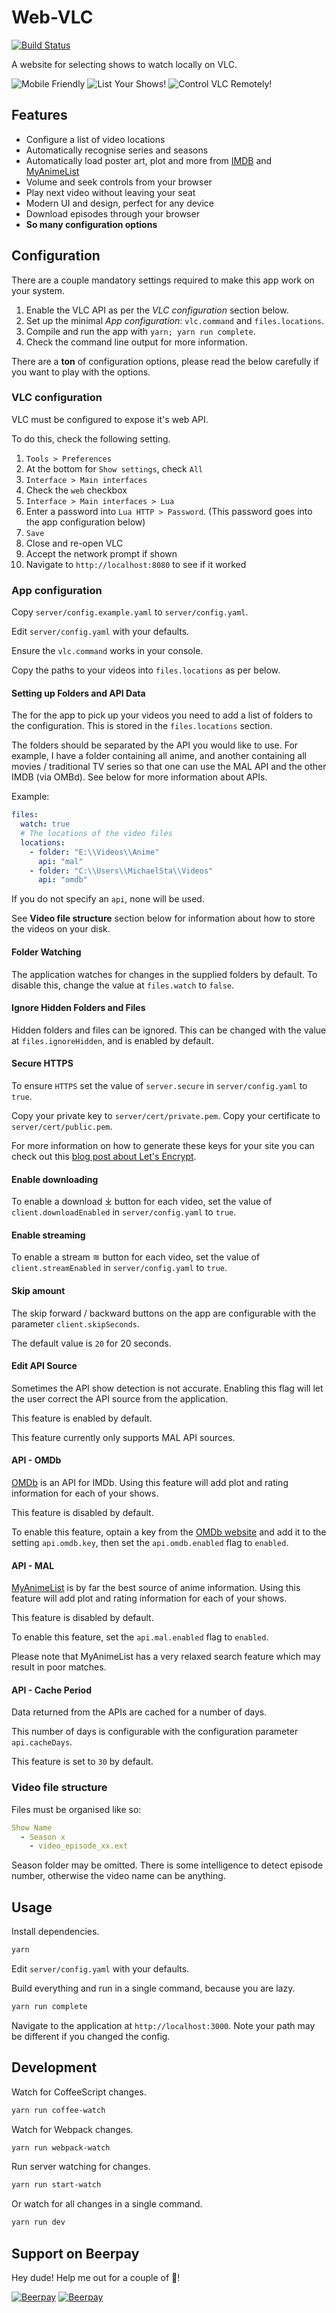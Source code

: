 # Web-VLC

[![Build Status](https://travis-ci.com/ScreamingHawk/web-vlc.svg?branch=master)](https://travis-ci.com/ScreamingHawk/web-vlc)

A website for selecting shows to watch locally on VLC.

![Mobile Friendly](/readme/mobile.png?raw=true "Mobile Friendly!")
![List Your Shows!](/readme/list.png?raw=true "List Your Shows!")
![Control VLC Remotely!](/readme/viewing.png?raw=true "Control VLC Remotely!")

## Features

* Configure a list of video locations
* Automatically recognise series and seasons
* Automatically load poster art, plot and more from [IMDB][4] and [MyAnimeList][3]
* Volume and seek controls from your browser
* Play next video without leaving your seat
* Modern UI and design, perfect for any device
* Download episodes through your browser
* **So many configuration options**

## Configuration

There are a couple mandatory settings required to make this app work on your system.

1. Enable the VLC API as per the *VLC configuration* section below.
2. Set up the minimal *App configuration*: `vlc.command` and `files.locations`.
3. Compile and run the app with `yarn; yarn run complete`.
4. Check the command line output for more information.

There are a **ton** of configuration options, please read the below carefully if you want to play with the options.

### VLC configuration

VLC must be configured to expose it's web API.

To do this, check the following setting.

1. `Tools > Preferences`
2. At the bottom for `Show settings`, check `All`
3. `Interface > Main interfaces`
4. Check the `web` checkbox
5. `Interface > Main interfaces > Lua`
6. Enter a password into `Lua HTTP > Password`. (This password goes into the app configuration below)
7. `Save`
8. Close and re-open VLC
9. Accept the network prompt if shown
10. Navigate to `http://localhost:8080` to see if it worked

### App configuration

Copy `server/config.example.yaml` to `server/config.yaml`.

Edit `server/config.yaml` with your defaults.

Ensure the `vlc.command` works in your console.

Copy the paths to your videos into `files.locations` as per below.

#### Setting up Folders and API Data

The for the app to pick up your videos you need to add a list of folders to the configuration. This is stored in the `files.locations` section.

The folders should be separated by the API you would like to use. For example, I have a folder containing all anime, and another containing all movies / traditional TV series so that one can use the MAL API and the other IMDB (via OMBd). See below for more information about APIs.

Example:

```yaml
files:
  watch: true
  # The locations of the video files
  locations:
    - folder: "E:\\Videos\\Anime"
      api: "mal"
    - folder: "C:\\Users\\MichaelSta\\Videos"
      api: "omdb"
```

If you do not specify an `api`, none will be used.

See **Video file structure** section below for information about how to store the videos on your disk.

#### Folder Watching

The application watches for changes in the supplied folders by default. To disable this, change the value at `files.watch` to `false`.

#### Ignore Hidden Folders and Files

Hidden folders and files can be ignored. This can be changed with the value at `files.ignoreHidden`, and is enabled by default.

#### Secure HTTPS

To ensure `HTTPS` set the value of `server.secure` in `server/config.yaml` to `true`.

Copy your private key to `server/cert/private.pem`.
Copy your certificate to `server/cert/public.pem`.

For more information on how to generate these keys for your site you can check out this [blog post about Let's Encrypt][1].

#### Enable downloading

To enable a download ⤓ button for each video, set the value of `client.downloadEnabled` in `server/config.yaml` to `true`.

#### Enable streaming

To enable a stream ≋ button for each video, set the value of `client.streamEnabled` in `server/config.yaml` to `true`.

#### Skip amount

The skip forward / backward buttons on the app are configurable with the parameter `client.skipSeconds`.

The default value is `20` for 20 seconds.

#### Edit API Source

Sometimes the API show detection is not accurate. Enabling this flag will let the user correct the API source from the application.

This feature is enabled by default.

This feature currently only supports MAL API sources.

#### API - OMDb

[OMDb][2] is an API for IMDb. Using this feature will add plot and rating information for each of your shows.

This feature is disabled by default.

To enable this feature, optain a key from the [OMDb website][2] and add it to the setting `api.omdb.key`, then set the `api.omdb.enabled` flag to `enabled`.

#### API - MAL

[MyAnimeList][3] is by far the best source of anime information. Using this feature will add plot and rating information for each of your shows.

This feature is disabled by default.

To enable this feature, set the `api.mal.enabled` flag to `enabled`.

Please note that MyAnimeList has a very relaxed search feature which may result in poor matches.

#### API - Cache Period

Data returned from the APIs are cached for a number of days.

This number of days is configurable with the configuration parameter `api.cacheDays`.

This feature is set to `30` by default.

### Video file structure

Files must be organised like so:

```yml
Show Name
  - Season x
    - video_episode_xx.ext
```

Season folder may be omitted.
There is some intelligence to detect episode number, otherwise the video name can be anything.

## Usage

Install dependencies.

```sh
yarn
```

Edit `server/config.yaml` with your defaults.

Build everything and run in a single command, because you are lazy.

```sh
yarn run complete
```

Navigate to the application at `http://localhost:3000`.
Note your path may be different if you changed the config.

## Development

Watch for CoffeeScript changes.

```sh
yarn run coffee-watch
```

Watch for Webpack changes.

```sh
yarn run webpack-watch
```

Run server watching for changes.

```sh
yarn run start-watch
```

Or watch for all changes in a single command.

```sh
yarn run dev
```

[1]: https://michael.standen.link/2018/06/22/lets-encrypt-cert.html
[2]: https://www.omdbapi.com/
[3]: https://myanimelist.net/
[4]: https://www.imdb.com/

## Support on Beerpay
Hey dude! Help me out for a couple of :beers:!

[![Beerpay](https://beerpay.io/ScreamingHawk/web-vlc/badge.svg?style=beer-square)](https://beerpay.io/ScreamingHawk/web-vlc)  [![Beerpay](https://beerpay.io/ScreamingHawk/web-vlc/make-wish.svg?style=flat-square)](https://beerpay.io/ScreamingHawk/web-vlc?focus=wish)
